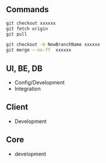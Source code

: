 
## Commands

``` cmd
git checkout xxxxxx
git fetch origin
git pull

git checkout -b NewBranchName xxxxxx
git merge --no-ff  xxxxxx
```

## UI, BE, DB

- Config/Development
- Integration

## Client

- Development

## Core

- development

